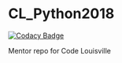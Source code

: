 # CL_Python2018

[![Codacy Badge](https://api.codacy.com/project/badge/Grade/6046cccc3e414e809bc0df8c555b7873)](https://app.codacy.com/app/mrvnmchm/CL_Python2018?utm_source=github.com&utm_medium=referral&utm_content=mrvnmchm/CL_Python2018&utm_campaign=Badge_Grade_Dashboard)

Mentor repo for Code Louisville
